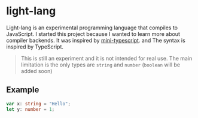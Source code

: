 # light-lang

Light-lang is an experimental programming language that compiles to JavaScript.
I started this project because I wanted to learn more about compiler backends.
It was inspired by
[mini-typescript](https://github.com/sandersn/mini-typescript). and The syntax
is inspired by TypeScript.

> This is still an experiment and it is not intended for real use. The main
> limitation is the only types are `string` and `number` (`boolean` will be
> added soon)

## Example

```ts
var x: string = "Hello";
let y: number = 1;
```
